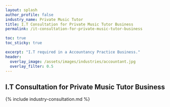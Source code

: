 ```yaml
---
layout: splash 
author_profile: false 
industry_name: Private Music Tutor
title: I.T Consultation for Private Music Tutor Business
permalink: /it-consultation-for-private-music-tutor-business

toc: true
toc_sticky: true

excerpt: "I.T required in a Accountancy Practice Business."
header:
  overlay_image: /assets/images/industries/accountant.jpg
  overlay_filter: 0.5 
---
```


## I.T Consultation for Private Music Tutor Business

{% include industry-consultation.md %}
